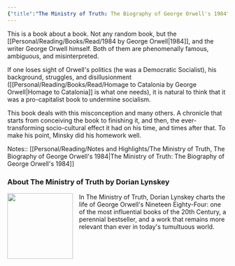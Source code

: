 ```yaml
---
{"title":"The Ministry of Truth: The Biography of George Orwell's 1984","created":"2019-07-07T00:00:00+06:00",", updated":"2023-01-19T16:34:42+06:00","read_at":["2019-11-02T00:00:00+06:00"],"read_count":1,"authors":["Dorian Lynskey"],"isbn10":385544057,"status":"Read","rating":5,"reviewed":true,"cover":"https://images-na.ssl-images-amazon.com/images/S/compressed.photo.goodreads.com/books/1542898290i/41880043.jpg","dg-publish":true,"maturity":2,"dg-metatags":{"og:image":"https://images-na.ssl-images-amazon.com/images/S/compressed.photo.goodreads.com/books/1542898290i/41880043.jpg"},"tags":["bestreads","history","politics"],"updated":"2023-01-26T16:36:52+06:00","permalink":"/personal/reading/books/read/the-ministry-of-truth-by-dorian-lynskey/","metatags":{"og:image":"https://images-na.ssl-images-amazon.com/images/S/compressed.photo.goodreads.com/books/1542898290i/41880043.jpg"},"dgPassFrontmatter":true}
---
```


This is a book about a book. Not any random book, but the [[Personal/Reading/Books/Read/1984 by George Orwell\|1984]], and the writer George Orwell himself. Both of them are phenomenally famous, ambiguous, and misinterpreted.
  
If one loses sight of Orwell's politics (he was a Democratic Socialist), his background, struggles, and disillusionment ([[Personal/Reading/Books/Read/Homage to Catalonia by George Orwell\|Homage to Catalonia]] is what one needs), it is natural to think that it was a pro-capitalist book to undermine socialism.  
  
This book deals with this misconception and many others. A chronicle that starts from conceiving the book to finishing it, and then, the ever-transforming socio-cultural effect it had on his time, and times after that. To make his point, Minsky did his homework well.

Notes:: [[Personal/Reading/Notes and Highlights/The Ministry of Truth, The Biography of George Orwell's 1984\|The Ministry of Truth: The Biography of George Orwell's 1984]]

### About The Ministry of Truth by Dorian Lynskey
<p><img src="http://books.google.com/books/content?id=rvW8ywEACAAJ&printsec=frontcover&img=1&zoom=1&source=gbs_api" style="float: left; margin-right: 1em;width: 150px; height: auto;" /> In The Ministry of Truth, Dorian Lynskey charts the life of George Orwell's Nineteen Eighty-Four: one of the most influential books of the 20th Century, a perennial bestseller, and a work that remains more relevant than ever in today's tumultuous world.</p>
